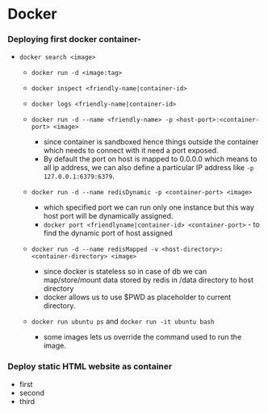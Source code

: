 # Docker
 ### Deploying first docker container-
 - `docker search <image>`
    - `docker run -d <image:tag>`
    - `docker inspect <friendly-name|container-id>`
    - `docker logs <friendly-name|container-id>`
    - `docker run -d --name <friendly-name> -p <host-port>:<container-port> <image>`
      - since container is sandboxed hence things outside the container which needs to connect with it need a port exposed. 
      - By default the port on host is mapped to 0.0.0.0 which means to all ip address, we can also define a particular IP address like `-p 127.0.0.1:6379:6379`.
      
    - `docker run -d --name redisDynamic -p <container-port> <image>`
      - which specified port we can run only one instance but this way host port will be dynamically assigned.
      - `docker port <friendlyname|container-id> <container-port>` - to find the dynamic port of host assigned
    - `docker run -d --name redisMapped -v <host-directory>:<container-directory> <image>`
      - since docker is stateless so in case of db we can map/store/mount data stored by redis in /data directory to host directory
      - docker allows us to use $PWD as placeholder to current directory.
      
    - `docker run ubuntu ps` and  `docker run -it ubuntu bash`
      - some images lets us override the command used to run the image.
    

 ### Deploy static HTML website as container
   - first
   - second
   - third
   
      
    
    